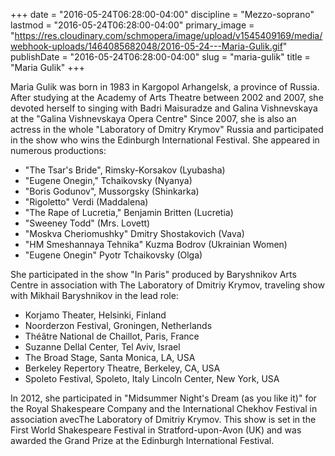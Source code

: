 +++
date = "2016-05-24T06:28:00-04:00"
discipline = "Mezzo-soprano"
lastmod = "2016-05-24T06:28:00-04:00"
primary_image = "https://res.cloudinary.com/schmopera/image/upload/v1545409169/media/webhook-uploads/1464085682048/2016-05-24---Maria-Gulik.gif"
publishDate = "2016-05-24T06:28:00-04:00"
slug = "maria-gulik"
title = "Maria Gulik"
+++

Maria Gulik was born in 1983 in Kargopol Arhangelsk, a province of Russia.
After studying at the Academy of Arts Theatre between 2002 and 2007, she devoted herself to singing with Badri Maisuradze and Galina Vishnevskaya at the "Galina Vishnevskaya Opera Centre"
Since 2007, she is also an actress in the whole "Laboratory of Dmitry Krymov" Russia and participated in the show who wins the Edinburgh International Festival.
She appeared in numerous productions:
- "The Tsar's Bride", Rimsky-Korsakov (Lyubasha)
- "Eugene Onegin," Tchaikovsky (Nyanya)
- "Boris Godunov", Mussorgsky (Shinkarka)
- "Rigoletto" Verdi (Maddalena)
- "The Rape of Lucretia," Benjamin Britten (Lucretia)
- "Sweeney Todd" (Mrs. Lovett)
- "Moskva Cheriomushky" Dmitry Shostakovich (Vava)
- "HM Smeshannaya Tehnika" Kuzma Bodrov (Ukrainian Women)
- "Eugene Onegin" Pyotr Tchaikovsky (Olga)
 
She participated in the show "In Paris" produced by Baryshnikov Arts Centre in association with The Laboratory of Dmitriy Krymov, traveling show with Mikhail Baryshnikov in the lead role:
- Korjamo Theater, Helsinki, Finland
- Noorderzon Festival, Groningen, Netherlands
- Théâtre National de Chaillot, Paris, France
- Suzanne Dellal Center, Tel Aviv, Israel
- The Broad Stage, Santa Monica, LA, USA
- Berkeley Repertory Theatre, Berkeley, CA, USA
- Spoleto Festival, Spoleto, Italy
Lincoln Center, New York, USA
 
In 2012, she participated in "Midsummer Night's Dream (as you like it)" for the Royal Shakespeare Company and the International Chekhov Festival in association avecThe Laboratory of Dmitriy Krymov. This show is set in the First World Shakespeare Festival in Stratford-upon-Avon (UK) and was awarded the Grand Prize at the Edinburgh International Festival.
